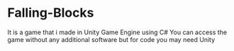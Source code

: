 # Falling-Blocks
It is a game that i made in Unity Game Engine using C#
You can access the game without any additional software but for code you may need Unity
